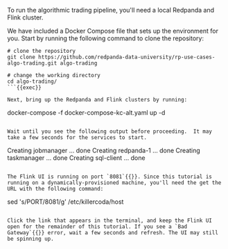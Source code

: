 To run the algorithmic trading pipeline, you'll need a local Redpanda and Flink cluster.

We have included a Docker Compose file that sets up the environment for you. Start by running the following command to clone the repository:

```
# clone the repository
git clone https://github.com/redpanda-data-university/rp-use-cases-algo-trading.git algo-trading

# change the working directory
cd algo-trading/
```{{exec}}

Next, bring up the Redpanda and Flink clusters by running:

```
docker-compose -f docker-compose-kc-alt.yaml up -d
```{{exec}}

Wait until you see the following output before proceeding.  It may take a few seconds for the services to start.
```
Creating jobmanager ... done
Creating redpanda-1  ... done
Creating taskmanager ... done
Creating sql-client  ... done
```

The Flink UI is running on port `8081`{{}}. Since this tutorial is running on a dynamically-provisioned machine, you'll need the get the URL with the following command:

```
sed 's/PORT/8081/g' /etc/killercoda/host
```{{exec}}

Click the link that appears in the terminal, and keep the Flink UI open for the remainder of this tutorial. If you see a `Bad Gateway`{{}} error, wait a few seconds and refresh. The UI may still be spinning up.

